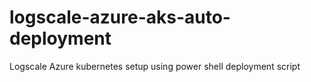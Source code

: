 # logscale-azure-aks-auto-deployment
Logscale Azure kubernetes setup using power shell deployment script

